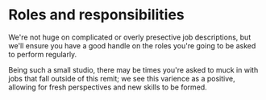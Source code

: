 # Roles and responsibilities

We're not huge on complicated or overly presective job descriptions, but we'll ensure you have a good handle on the roles you're going to be asked to perform regularly.

Being such a small studio, there may be times you're asked to muck in with jobs that fall outside of this remit; we see this varience as a positive, allowing for fresh perspectives and new skills to be formed.
